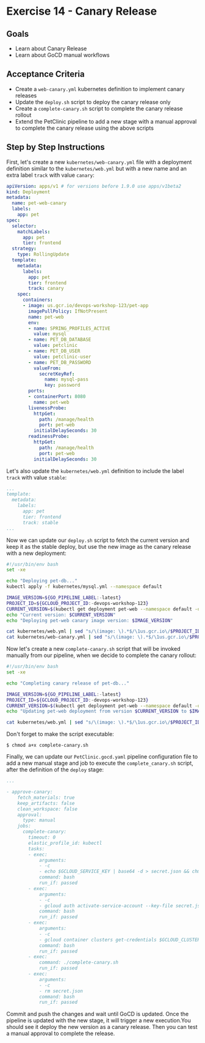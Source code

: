 # Exercise 14 - Canary Release

## Goals

* Learn about Canary Release
* Learn about GoCD manual workflows

## Acceptance Criteria

* Create a `web-canary.yml` kubernetes definition to implement canary releases
* Update the `deploy.sh` script to deploy the canary release only
* Create a `complete-canary.sh` script to complete the canary release rollout
* Extend the PetClinic pipeline to add a new stage with a manual
approval to complete the canary release using the above scripts

## Step by Step Instructions

First, let's create a new `kubernetes/web-canary.yml` file with a deployment
definition similar to the `kubernetes/web.yml` but with a new name and an extra
label `track` with value `canary`:

```yaml
apiVersion: apps/v1 # for versions before 1.9.0 use apps/v1beta2
kind: Deployment
metadata:
  name: pet-web-canary
  labels:
    app: pet
spec:
  selector:
    matchLabels:
      app: pet
      tier: frontend
  strategy:
    type: RollingUpdate
  template:
    metadata:
      labels:
        app: pet
        tier: frontend
        track: canary
    spec:
      containers:
      - image: us.gcr.io/devops-workshop-123/pet-app
        imagePullPolicy: IfNotPresent
        name: pet-web
        env:
        - name: SPRING_PROFILES_ACTIVE
          value: mysql
        - name: PET_DB_DATABASE
          value: petclinic
        - name: PET_DB_USER
          value: petclinic-user
        - name: PET_DB_PASSWORD
          valueFrom:
            secretKeyRef:
              name: mysql-pass
              key: password
        ports:
        - containerPort: 8080
          name: pet-web
        livenessProbe:
          httpGet:
            path: /manage/health
            port: pet-web
          initialDelaySeconds: 30
        readinessProbe:
          httpGet:
            path: /manage/health
            port: pet-web
          initialDelaySeconds: 30
```

Let's also update the `kubernetes/web.yml` definition to include the label
`track` with value `stable`:

```yaml
...
template:
  metadata:
    labels:
      app: pet
      tier: frontend
      track: stable
...
```

Now we can update our `deploy.sh` script to fetch the current version and keep
it as the stable deploy, but use the new image as the canary release with a new
deployment:

```bash
#!/usr/bin/env bash
set -xe

echo "Deploying pet-db..."
kubectl apply -f kubernetes/mysql.yml --namespace default

IMAGE_VERSION=${GO_PIPELINE_LABEL:-latest}
PROJECT_ID=${GCLOUD_PROJECT_ID:-devops-workshop-123}
CURRENT_VERSION=$(kubectl get deployment pet-web --namespace default -o jsonpath="{..image}" | cut -d':' -f2)
echo "Current version: $CURRENT_VERSION"
echo "Deploying pet-web canary image version: $IMAGE_VERSION"

cat kubernetes/web.yml | sed "s/\(image: \).*$/\1us.gcr.io\/$PROJECT_ID\/pet-app:$CURRENT_VERSION/" | kubectl apply -f - --namespace default
cat kubernetes/web-canary.yml | sed "s/\(image: \).*$/\1us.gcr.io\/$PROJECT_ID\/pet-app:$IMAGE_VERSION/" | kubectl apply -f - --namespace default
```

Now let's create a new `complete-canary.sh` script that will be invoked manually
from our pipeline, when we decide to complete the canary rollout:

```bash
#!/usr/bin/env bash
set -xe

echo "Completing canary release of pet-db..."

IMAGE_VERSION=${GO_PIPELINE_LABEL:-latest}
PROJECT_ID=${GCLOUD_PROJECT_ID:-devops-workshop-123}
CURRENT_VERSION=$(kubectl get deployment pet-web --namespace default -o jsonpath="{..image}" | cut -d':' -f2)
echo "Updating pet-web deployment from version $CURRENT_VERSION to $IMAGE_VERSION"

cat kubernetes/web.yml | sed "s/\(image: \).*$/\1us.gcr.io\/$PROJECT_ID\/pet-app:$IMAGE_VERSION/" | kubectl apply -f - --namespace default
```

Don't forget to make the script executable:

```shell
$ chmod a+x complete-canary.sh
```

Finally, we can update our `PetClinic.gocd.yaml` pipeline configuration file to
add a new manual stage and job to execute the `complete_canary.sh` script, after
the definition of the `deploy` stage:

```yaml
...

- approve-canary:
    fetch_materials: true
    keep_artifacts: false
    clean_workspace: false
    approval:
      type: manual
    jobs:
      complete-canary:
        timeout: 0
        elastic_profile_id: kubectl
        tasks:
        - exec:
            arguments:
            - -c
            - echo $GCLOUD_SERVICE_KEY | base64 -d > secret.json && chmod 600 secret.json
            command: bash
            run_if: passed
        - exec:
            arguments:
            - -c
            - gcloud auth activate-service-account --key-file secret.json
            command: bash
            run_if: passed
        - exec:
            arguments:
            - -c
            - gcloud container clusters get-credentials $GCLOUD_CLUSTER --zone $GCLOUD_ZONE --project $GCLOUD_PROJECT_ID
            command: bash
            run_if: passed
        - exec:
            command: ./complete-canary.sh
            run_if: passed
        - exec:
            arguments:
            - -c
            - rm secret.json
            command: bash
            run_if: passed
```

Commit and push the changes and wait until GoCD is updated. Once the pipeline is
updated with the new stage, it will trigger a new execution.You should see it
deploy the new version as a canary release. Then you can test a manual approval
to complete the release.
